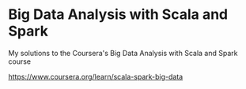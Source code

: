 Big Data Analysis with Scala and Spark
======================================

My solutions to the Coursera's Big Data Analysis with Scala and Spark course

https://www.coursera.org/learn/scala-spark-big-data

